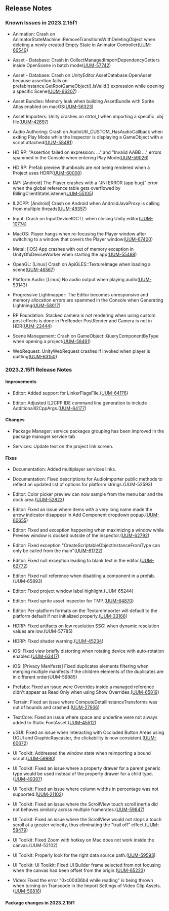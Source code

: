 ## Release Notes

### Known Issues in 2023.2.15f1

-   Animation: Crash on AnimatorStateMachine::RemoveTransitionsWithDeletingObject when deleting a newly created Empty State in Animator Controller([UUM-66549](https://issuetracker.unity3d.com/issues/crash-on-animatorstatemachine-removetransitionswithdeletingobject-when-deleting-a-newly-created-empty-state-in-animator-controller))

-   Asset - Database: Crash in CollectManagedImportDependencyGetters inside OpenScene in batch mode([UUM-57742](https://issuetracker.unity3d.com/issues/crash-in-collectmanagedimportdependencygetters-inside-openscene-in-batch-mode))

-   Asset - Database: Crash on UnityEditor.AssetDatabase:OpenAsset because assertion fails on prefabInstance.GetRootGameObject().IsValid() expression while opening a specific Scene([UUM-66207](https://issuetracker.unity3d.com/issues/crash-on-unityeditor-dot-assetdatabase-openasset-because-assertion-fails-on-prefabinstance-dot-getrootgameobject-dot-isvalid-expression-while-opening-a-specific-scene))

-   Asset Bundles: Memory leak when building AssetBundle with Sprite Atlas enabled on macOS([UUM-56323](https://issuetracker.unity3d.com/issues/memory-leak-when-building-assetbundle-with-sprite-atlas-enabled-on-macos))

-   Asset Importers: Unity crashes on strtol_l when importing a specific .obj file([UUM-42697](https://issuetracker.unity3d.com/issues/unity-crashes-on-strtol-l-when-importing-a-specific-obj-file))

-   Audio Authoring: Crash on AudioUtil_CUSTOM_HasAudioCallback when exiting Play Mode while the Inspector is displaying a GameObject with a script attached([UUM-58481](https://issuetracker.unity3d.com/issues/crash-on-audioutil-custom-hasaudiocallback-when-exiting-play-mode-while-the-inspector-is-displaying-a-gameobject-with-an-empty-script-attached))

-   HD RP: \"Assertion failed on expression: \...\" and \"Invalid AABB \...\" errors spammed in the Console when entering Play Mode([UUM-59026](https://issuetracker.unity3d.com/issues/assertion-failed-on-expression-dot-dot-dot-and-invalid-aabb-dot-dot-dot-errors-spammed-in-the-console-when-entering-play-mode))

-   HD RP: Prefab preview thumbnails are not being rendered when a Project uses HDRP([UUM-60000](https://issuetracker.unity3d.com/issues/prefab-preview-thumbnails-are-not-being-rendered-when-a-project-uses-hdrp))

-   IAP: \[Android\] The Player crashes with a \"JNI ERROR (app bug)\" error when the global reference table gets overflowed by BillingClientStateListener([UUM-55105](https://issuetracker.unity3d.com/issues/android-the-player-crashes-with-a-jni-error-app-bug-error-when-the-global-reference-table-gets-overflowed-by-billingclientstatelistener))

-   IL2CPP: \[Android\] Crash on Android when AndroidJavaProxy is calling from multiple threads([UUM-49357](https://issuetracker.unity3d.com/issues/android-crash-on-android-when-androidjavaproxy-is-calling-from-multiple-threads))

-   Input: Crash on InputDeviceIOCTL when closing Unity editor([UUM-10774](https://issuetracker.unity3d.com/issues/crash-on-inputdeviceioctl-when-closing-unity-editor))

-   MacOS: Player hangs when re-focusing the Player window after switching to a window that covers the Player window([UUM-67400](https://issuetracker.unity3d.com/issues/player-hangs-when-re-focusing-the-player-window-after-switching-to-a-window-that-covers-the-player-window))

-   Metal: \[iOS\] App crashes with out of memory exception in UnityGfxDeviceWorker when starting the app([UUM-55488](https://issuetracker.unity3d.com/issues/ios-app-crashes-with-out-of-memory-exception-in-unitygfxdeviceworker-when-starting-the-app))

-   OpenGL: \[Linux\] Crash on ApiGLES::TextureImage when loading a scene([UUM-46567](https://issuetracker.unity3d.com/issues/linux-crash-on-apigles-textureimage-when-loading-a-scene))

-   Platform Audio: \[Linux\] No audio output when playing audio([UUM-53143](https://issuetracker.unity3d.com/issues/linux-no-audio-output-when-playing-audio))

-   Progressive Lightmapper: The Editor becomes unresponsive and memory allocation errors are spammed in the Console when Generating Lightning([UUM-58017](https://issuetracker.unity3d.com/issues/the-editor-becomes-unresponsive-and-memory-allocation-errors-are-spammed-in-the-console-when-generating-lightning))

-   RP Foundation: Stacked camera is not rendering when using custom post effects is done in PreRender PostRender and Camera is not in HDR([UUM-22444](https://issuetracker.unity3d.com/issues/ios-stacked-camera-is-not-rendering-when-using-custom-post-effects-and-build-target-is-set-to-ios))

-   Scene Management: Crash on GameObject::QueryComponentByType when opening a project([UUM-58461](https://issuetracker.unity3d.com/issues/crash-on-gameobject-querycomponentbytype-when-opening-a-project))

-   WebRequest: UnityWebRequest crashes if invoked when player is quitting([UUM-63150](https://issuetracker.unity3d.com/issues/unitywebrequest-crashes-if-invoked-when-player-is-quitting))

### 2023.2.15f1 Release Notes

#### Improvements

-   Editor: Added support for LinkerFlagsFile.([UUM-64176](https://issuetracker.unity3d.com/issues/player-fails-to-build-and-fatal-error-lnk1120-1-unresolved-externals-error-is-thrown-when-using-linker-flags-file-flag))

-   Editor: Adjusted IL2CPP IDE command line generation to include AdditionalIl2CppArgs.([UUM-64177](https://issuetracker.unity3d.com/issues/visual-studio-fails-to-build-solution-when-using-the-linker-flags-file-in-a-project))

#### Changes

-   Package Manager: service packages grouping has been improved in the package manager service tab

-   Services: Update text on the project link screen.

#### Fixes

-   Documentation: Added multiplayer services links.

-   Documentation: Fixed descriptions for AudioImporter public methods to reflect an updated list of options for platform strings.(UUM-52593)

-   Editor: Color picker preview can now sample from the menu bar and the dock area.([UUM-52823](https://issuetracker.unity3d.com/issues/macos-color-picker-preview-is-not-updating-after-moving-cursor-over-the-the-os-menu-bar-while-using-eyedropper-tool))

-   Editor: Fixed an issue where items with a very long name made the arrow indicator disappear in Add Component dropdown popup.([UUM-60655](https://issuetracker.unity3d.com/issues/the-indicator-is-not-shown-for-expandable-menus-when-opening-a-submenus-in-the-add-component-menu))

-   Editor: Fixed and exception happening when maximizing a window while Preview window is docked outside of the inspector.([UUM-62792](https://issuetracker.unity3d.com/issues/missingreferenceexception-the-object-of-type-unityeditor-dot-dockarea-has-been-destroyed-but-you-are-still-trying-to-access-it-dot-is-thrown-when-maximizing-the-game-view-window))

-   Editor: Fixed exception \"CreateScriptableObjectInstanceFromType can only be called from the main\"([UUM-61722](https://issuetracker.unity3d.com/issues/unityexception-createscriptableobjectinstancefromtype-can-only-be-called-from-the-main-thread-errors-are-thrown-when-the-visualtreeasset-layout-has-text-and-it-is-assigned-to-uidocument-dot-visualtreeasset-property))

-   Editor: Fixed null exception leading to blank text in the editor.([UUM-62772](https://issuetracker.unity3d.com/issues/ui-builder-window-elements-turn-blank-when-applying-a-custom-font-in-play-mode))

-   Editor: Fixed null reference when disabling a component in a prefab.(UUM-65893)

-   Editor: Fixed project window label highlight.(UUM-65244)

-   Editor: Fixed sprite asset inspector for TMP.([UUM-64870](https://issuetracker.unity3d.com/issues/inspector-freezes-and-nullreferenceexception-errors-are-thrown-when-edit-glyph-button-is-clicked))

-   Editor: Per-platform formats on the TextureImporter will default to the platform default if not initialized properly.([UUM-33166](https://issuetracker.unity3d.com/issues/unset-attribute-in-preset-importer-causes-same-attribute-in-imported-assets-to-use-0-even-if-that-is-invalid))

-   HDRP: Fixed artifacts on low resolution SSGI when dynamic resolution values are low.(UUM-57785)

-   HDRP: Fixed shader warning.([UUM-45234](https://issuetracker.unity3d.com/issues/shader-warnings-in-lightlistbuild-are-thrown-after-creating-3d-hdrp-template-projects))

-   iOS: Fixed view briefly distorting when rotating device with auto-rotation enabled.([UUM-63417](https://issuetracker.unity3d.com/issues/visual-jumps-slash-screen-stretching-occurs-during-rotation-when-using-unityframework))

-   iOS: \[Privacy Manifests\] Fixed duplicates elements filtering when merging multiple manifests if the children elements of the duplicates are in different order(UUM-59885)

-   Prefabs: Fixed an issue were Overrides inside a managed reference didn\'t appear as Read Only when using Show Overrides.([UUM-65819](https://issuetracker.unity3d.com/issues/show-overrides-doesnt-display-prefab-overrides-as-read-only-when-they-are-inside-managed-references))

-   Terrain: Fixed an issue where ComputeDetailInstanceTransforms was out of bounds and crashed.([UUM-27936](https://issuetracker.unity3d.com/issues/crash-on-terraindatascriptinginterface-computedetailinstancetransforms-when-calling-computedetailinstancetransforms-with-incorrect-parameter-values))

-   TextCore: Fixed an issue where space and underline were not always added to Static FontAsset.([UUM-45512](https://issuetracker.unity3d.com/issues/text-after-the-first-space-gets-deleted-when-the-font-asset-is-created-with-custom-characters-without-spaces))

-   uGUI: Fixed an issue when Interacting with Occluded Button Areas using UGUI and GraphicRaycaster, the clickability is now consistent.([UUM-60672](https://issuetracker.unity3d.com/issues/ugui-and-graphicraycaster-inconsistent-clickability-when-interacting-with-occluded-button-areas))

-   UI Toolkit: Addressed the window state when reimporting a bound script.([UUM-59990](https://issuetracker.unity3d.com/issues/the-ui-builders-edit-binding-window-visually-corrupts-when-reimporting-a-bound-script-with-the-edit-binding-window-open))

-   UI Toolkit: Fixed an issue where a property drawer for a parent generic type would be used instead of the property drawer for a child type.([UUM-49307](https://issuetracker.unity3d.com/issues/propertydrawer-for-child-class-is-ignored-when-theres-a-propertydrawer-for-a-generic-parent-class))

-   UI Toolkit: Fixed an issue where column widths in percentage was not supported.([UUM-21102](https://issuetracker.unity3d.com/issues/column-layout-does-not-favour-length-unit-when-window-is-resized))

-   UI Toolkit: Fixed an issue where the ScrollView touch scroll inertia did not behaves similarly across multiple framerates.([UUM-59847](https://issuetracker.unity3d.com/issues/uitoolkit-scrollview-element-speed-is-unaffected-by-scroll-deceleration-rate-when-the-element-is-about-to-completely-stop))

-   UI Toolkit: Fixed an issue where the ScrollView would not stops a touch scroll at a greater velocity, thus eliminating the \"trail off\" effect.([UUM-58479](https://issuetracker.unity3d.com/issues/scroll-offset-is-framerate-dependent-when-scrolling-with-velocity-in-the-device-simulator))

-   UI Toolkit: Fixed Zoom with hotkey on Mac does not work inside the canvas.(UUM-52102)

-   UI Toolkit: Properly look for the right data source path.([UUM-59593](https://issuetracker.unity3d.com/issues/ui-builder-data-binding-window-shows-incorrect-data-source-paths-when-type-is-selected-and-there-is-an-inherited-data-source))

-   UI Toolkit: UI Toolkit: Fixed UI Builder frame selected from not focusing when the canvas had been offset from the origin.([UUM-65223](https://issuetracker.unity3d.com/issues/ui-builder-fit-viewport-fails-when-canvas-has-been-adjusted))

-   Video: Fixed the error \"0xc00d36b4 while reading\" is being thrown when turning on Transcode in the Import Settings of Video Clip Assets.([UUM-56816](https://issuetracker.unity3d.com/issues/error-0xc00d36b4-while-reading-is-being-thrown-when-turning-on-transcode-in-the-import-settings-of-video-clip-assets))

#### Package changes in 2023.2.15f1
